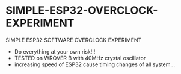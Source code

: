 # SIMPLE-ESP32-OVERCLOCK-EXPERIMENT
SIMPLE ESP32 SOFTWARE OVERCLOCK EXPERIMENT


*   Do everything at your own risk!!!
*   TESTED on WROVER B with 40MHz crystal oscillator
*   increasing speed of ESP32 cause timing changes of all system...

